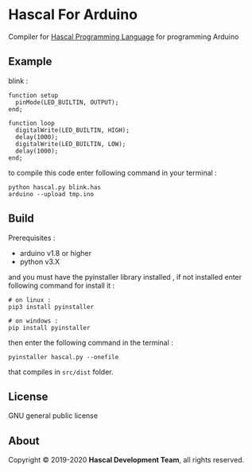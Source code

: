 # Hascal For Arduino
Compiler for [Hascal Programming Language](https://github.com/hascal) for programming Arduino
## Example 
blink :
```
function setup
  pinMode(LED_BUILTIN, OUTPUT);
end;

function loop
  digitalWrite(LED_BUILTIN, HIGH);   
  delay(1000);                       
  digitalWrite(LED_BUILTIN, LOW);
  delay(1000);
end;
```

to compile this code enter following command in your terminal :
```
python hascal.py blink.has
arduino --upload tmp.ino
```

## Build
Prerequisites :
- arduino v1.8 or higher
- python v3.X

and you must have the pyinstaller library installed , if not installed enter following command for install it :
```
# on linux :
pip3 install pyinstaller

# on windows :
pip install pyinstaller
```

then enter the following command in the terminal :
```
pyinstaller hascal.py --onefile
```

that compiles in `src/dist` folder.
## License
GNU general public license

## About
Copyright © 2019-2020 **Hascal Development Team**, all rights reserved.
